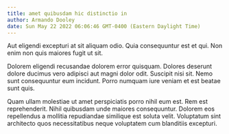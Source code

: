 ```yaml
---
title: amet quibusdam hic distinctio in
author: Armando Dooley
date: Sun May 22 2022 06:06:46 GMT-0400 (Eastern Daylight Time)
---
```

Aut eligendi excepturi at sit aliquam odio. Quia consequuntur est et qui. Non enim non quis maiores fugit ut sit.

 Dolorem eligendi recusandae dolorem error quisquam. Dolores deserunt dolore ducimus vero adipisci aut magni dolor odit. Suscipit nisi sit. Nemo sunt consequuntur eum incidunt. Porro numquam iure veniam et est beatae sunt quis.

 Quam ullam molestiae ut amet perspiciatis porro nihil eum est. Rem est reprehenderit. Nihil quibusdam unde maiores consequuntur. Dolorem eos repellendus a mollitia repudiandae similique est soluta velit. Voluptatum sint architecto quos necessitatibus neque voluptatem cum blanditiis excepturi.